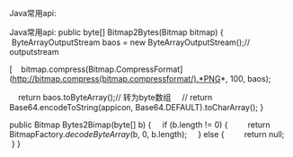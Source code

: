 Java常用api:

Java常用api:
public byte[] Bitmap2Bytes(Bitmap bitmap) {
    ByteArrayOutputStream baos = new ByteArrayOutputStream();// outputstream

[    bitmap.compress(Bitmap.CompressFormat](http://bitmap.compress(bitmap.compressformat/).*PNG*, 100, baos);

    return baos.toByteArray();// 转为byte数组
    // return Base64.encodeToString(appicon, Base64.DEFAULT).toCharArray();
}

public Bitmap Bytes2Bimap(byte[] b) {
    if (b.length != 0) {
        return BitmapFactory.*decodeByteArray*(b, 0, b.length);
    } else {
        return null;
    }
}